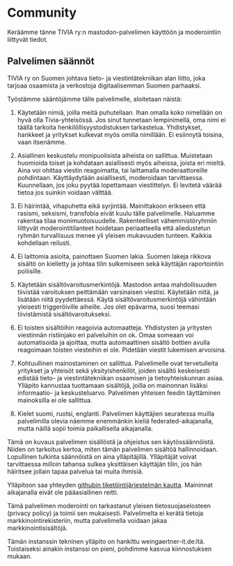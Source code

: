 # Community

Keräämme tänne TIVIA ry:n mastodon-palvelimen käyttöön ja moderointiin liittyvät tiedot. 

## Palvelimen säännöt

TIVIA ry on Suomen johtava tieto- ja viestintätekniikan alan liitto, joka tarjoaa osaamista ja verkostoja digitaalisemman Suomen parhaaksi.

Työstämme sääntöjämme tälle palvelimelle, aloitetaan näistä: 

1. Käytetään nimiä, joilla meitä puhutellaan.
Ihan omalla koko nimellään on hyvä olla Tivia-yhteisössä. Jos sinut tunnetaan lempinimellä, oma nimi ei täällä tarkoita henkilöllisyystodistuksen tarkastelua. Yhdistykset, hankkeet ja yritykset kulkevat myös omilla nimillään. Ei esiinnytä toisina, vaan itsenämme. 

2. Asiallinen keskustelu monipuolisista aiheista on sallittua. 
Muistetaan huomioida toiset ja kohdataan asiallisesti myös aiheissa, joista eri mieltä. Aina voi ohittaa viestin reagoimatta, tai laittamalla moderaattoreille pohdintaan. Käyttäydytään asiallisesti, moderoidaan tarvittaessa. 
Kuunnellaan, jos joku pyytää lopettamaan viestittelyn. Ei levitetä väärää tietoa jos suinkin voidaan välttää. 

3. Ei häirintää, vihapuhetta eikä syrjintää. 
Mainittakoon erikseen että rasismi, seksismi, transfobia eivät kuulu tälle palvelimelle. Haluamme rakentaa tilaa monimuotoisuudelle. Rakenteelliset vähemmistöryhmiin liittyvät moderointitilanteet hoidetaan periaatteella että aliedustetun ryhmän turvallisuus menee yli yleisen mukavuuden tunteen. Kaikkia kohdellaan reilusti. 

4. Ei laittomia asioita, painottaen Suomen lakia.
Suomen lakeja rikkova sisältö on kielletty ja johtaa tilin sulkemiseen sekä käyttäjän raportointiin poliisille. 

5. Käytetään sisältövaroitusmerkintöjä.
Mastodon antaa mahdollisuuden tiivistää varoituksen peittämään varsinaisen viestisi. Käytetään niitä, ja lisätään niitä pyydettäessä. Käytä sisältövaroitusmerkintöjä vähintään yleisesti triggeröiville aiheille. Jos olet epävarma, suosi teemasi tiivistämistä sisältövaroitukseksi. 

6. Ei toisten sisältöihin reagoivia automaatteja. 
Yhdistysten ja yritysten viestinnän ristiinjako eri palveluihin on ok. Omaa someaan voi automatisoida ja ajoittaa, mutta automaattinen sisältö bottien avulla reagoimaan toisten viesteihin ei ole. Pidetään viestit lukemisen arvoisina. 

7. Kohtuullinen mainostaminen on sallittua.
Palvelimelle ovat tervetulleita yritykset ja yhteisöt sekä yksityishenkilöt, joiden sisältö keskeisesti edistää tieto- ja viestintätekniikan osaamisen ja tietoyhteiskunnan asiaa. Ylläpito kannustaa tuottamaan sisältöjä, joilla on mainonnan lisäksi informaatio- ja keskusteluarvo. Palvelimen yhteisen feedin täyttäminen mainoksilla ei ole sallittua. 

8. Kielet suomi, ruotsi, englanti. 
Palvelimen käyttäjien seuratessa muilla palvelimilla olevia näemme enemmänkin kieliä federated-aikajanalla, mutta näillä sopii toimia paikallisella aikajanalla. 


Tämä on kuvaus palvelimen sisällöstä ja ohjeistus sen käytössäännöistä. Niiden on tarkoitus kertoa, miten tämän palvelimen sisältöä hallinnoidaan. Lopullinen tulkinta säännöistä on aina ylläpitäjillä. Ylläpitäjät voivat tarvittaessa milloin tahansa sulkea yksittäisen käyttäjän tilin, jos hän häiritsee jollain tapaa palvelua tai muita ihmisiä.

Ylläpitoon saa yhteyden [githubin tiketöintijärjestelmän kautta](https://github.com/TIVIAry/community/issues). Maininnat aikajanalla eivät ole pääasiallinen reitti. 

Tämä palvelimen moderointi on tarkastanut yleisen tietosuojaselosteen (privacy policy) ja toimii sen mukaisesti. Palvelimelta ei kerätä tietoja markkinointirekisteriin, mutta palvelimella voidaan jakaa markkinointisisältöjä. 

Tämän instanssin tekninen ylläpito on hankittu weingaertner-it.de:ltä. Toistaiseksi ainakin instanssi on pieni, pohdimme kasvua kiinnostuksen mukaan.
